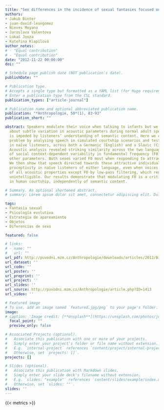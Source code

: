 ```yaml
---
title: "Sex differences in the incidence of sexual fantasies focused on evolutionary relevant objects"
authors:
- Jakub Binter
- juan-david-leongomez
- Nieves Moyano
- Jaroslava Valentova
- Lukaš Jouza
- Kateřina Klapilová
author_notes:
# - "Equal contribution"
# - "Equal contribution"
date: "2012-11-22 00:00:00"
doi: ""

# Schedule page publish date (NOT publication's date).
publishDate: ""

# Publication type.
# Accepts a single type but formatted as a YAML list (for Hugo requirements).
# Enter a publication type from the CSL standard.
publication_types: ["article-journal"]

# Publication name and optional abbreviated publication name.
publication: "*Anthropologie, 50*(1), 83-93"
publication_short: ""

abstract: Speakers modulate their voice when talking to infants but we know little
  about subtle variation in acoustic parameters during normal adult speech, and investigation
  is impeded by listeners’ understanding of semantic content. Here we circumvent this
  problem by analysing speech in simulated courtship scenarios and testing responses
  in naïve listeners, across both a Germanic (English) and a Slavic (Czech) language.
  Acoustic analysis revealed striking similarity across the two languages in patterns
  of social context-dependent variability in fundamental frequency (F0) but not in
  other parameters. Both sexes varied F0 most when responding to attractive individuals.
  We then show that speech directed towards these attractive individuals increased
  proceptivity in naïve listeners of either language, even when voices were stripped
  of all acoustic properties except F0 by low-pass filtering, which renders speech
  unintelligible. Our results demonstrate that modulating F0 is a critical parameter
  in human courtship, independently of semantic content.

# Summary. An optional shortened abstract.
# summary: Lorem ipsum dolor sit amet, consectetur adipiscing elit. Duis posuere tellus ac convallis placerat.

tags:
- Fantasía sexual
- Psicología evolutiva
- Estrategia de apareamiento
- Objetos
- Diferencias de sexo

featured: false

# links:
# - name: ""
#   url: ""
url_pdf: http://puvodni.mzm.cz/Anthropologie/downloads/articles/2012/Binter_2012_p83-93.pdf
url_dataset: ''
url_code: ''
url_poster: ''
url_preprint: ''
url_project: ''
url_slides: ''
url_source: http://puvodni.mzm.cz/Anthropologie/article.php?ID=1413
url_video: ''

# Featured image
# To use, add an image named `featured.jpg/png` to your page's folder. 
image:
# caption: 'Image credit: [**Unsplash**](https://unsplash.com/photos/jdD8gXaTZsc)'
  focal_point: ""
  preview_only: false

# Associated Projects (optional).
#   Associate this publication with one or more of your projects.
#   Simply enter your project's folder or file name without extension.
#   E.g. `internal-project` references `content/project/internal-project/index.md`.
#   Otherwise, set `projects: []`.
projects: []

# Slides (optional).
#   Associate this publication with Markdown slides.
#   Simply enter your slide deck's filename without extension.
#   E.g. `slides: "example"` references `content/slides/example/index.md`.
#   Otherwise, set `slides: ""`.
slides: ''
---
```

{{< metrics >}}
